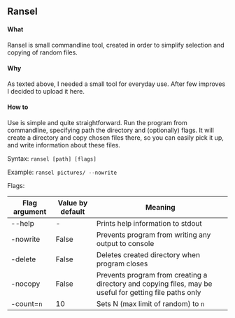 ## Ransel

#### What

Ransel is small commandline tool, created in order to simplify selection and copying of random files.

#### Why

As texted above, I needed a small tool for everyday use. After few improves I decided to upload it here.

#### How to

Use is simple and quite straightforward. Run the program from commandline, specifying path the directory and (optionally) flags. It will create a directory and copy chosen files there, so you can easily pick it up, and write information about these files.


Syntax:
`ransel [path] [flags]`

Example:
`ransel pictures/ --nowrite`

Flags:

| Flag argument | Value by default | Meaning |
| ---  | --- | --- |
| --help | - | Prints help information to stdout |
| -nowrite | False | Prevents program from writing any output to console |
| -delete | False | Deletes created directory when program closes |
| -nocopy | False | Prevents program from creating a directory and copying files, may be useful for getting file paths only |
| -count=`n` | 10 | Sets N (max limit of random) to `n` |

